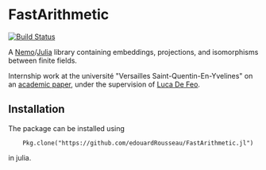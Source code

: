 # FastArithmetic

[![Build Status](https://travis-ci.org/edouardRousseau/FastArithmetic.jl.svg?branch=master)](https://travis-ci.org/edouardRousseau/FastArithmetic.jl)

A [Nemo](http://nemocas.org/)/[Julia](http://julialang.org/) library containing embeddings, projections, and isomorphisms between finite fields.

Internship work at the université "Versailles Saint-Quentin-En-Yvelines" on an [academic paper](http://dl.acm.org/citation.cfm?doid=2608628.2608672), under the supervision of [Luca De Feo](http://defeo.lu/).

## Installation 

The package can be installed using

		Pkg.clone("https://github.com/edouardRousseau/FastArithmetic.jl")

 in julia.
